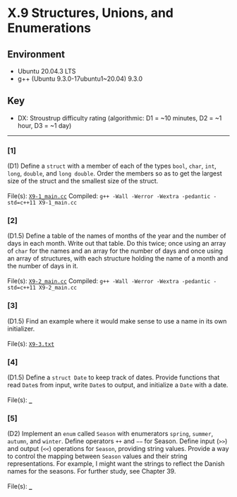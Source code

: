 # X.9 Structures, Unions, and Enumerations

## Environment
- Ubuntu 20.04.3 LTS
- g++ (Ubuntu 9.3.0-17ubuntu1~20.04) 9.3.0

## Key
- DX: Stroustrup difficulty rating (algorithmic: D1 = ~10 minutes, D2 = ~1 hour, D3 = ~1 day)

---

### \[1\]
(D1) Define a `struct` with a member of each of the types `bool`, `char`, `int`, `long`, `double`, and `long double`. Order the members so as to get the largest size of the struct and the smallest size of the struct.\
\
File(s): [`X9-1_main.cc`](./X9-1_main.cc)
Compiled: `g++ -Wall -Werror -Wextra -pedantic -std=c++11 X9-1_main.cc`

### \[2\]
(D1.5) Define a table of the names of months of the year and the number of days in each month. Write out that table. Do this twice; once using an array of `char` for the names and an array for the number of days and once using an array of structures, with each structure holding the name of a month and the number of days in it.\
\
File(s): [`X9-2_main.cc`](./X9-2_main.cc)
Compiled: `g++ -Wall -Werror -Wextra -pedantic -std=c++11 X9-2_main.cc`

### \[3\]
(D1.5) Find an example where it would make sense to use a name in its own initializer.\
\
File(s): [`X9-3.txt`](./X9-3.txt)

### \[4\]
(D1.5) Define a `struct Date` to keep track of dates. Provide functions that read `Date`s from input, write `Date`s to output, and initialize a `Date` with a date.\
\
File(s): [`_`](./)

### \[5\]
(D2) Implement an `enum` called `Season` with enumerators `spring`, `summer`, `autumn`, and `winter`. Define operators `++` and `−−` for Season. Define input (`>>`) and output (`<<`) operations for `Season`, providing string values. Provide a way to control the mapping between `Season` values and their string representations. For example, I might want the strings to reflect the Danish names for the seasons. For further study, see Chapter 39.\
\
File(s): [`_`](./)
